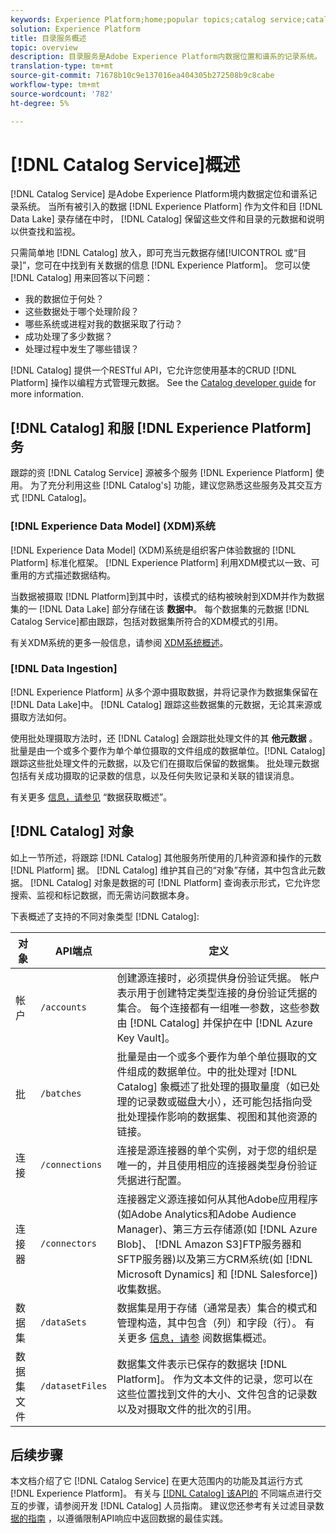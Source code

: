 ```yaml
---
keywords: Experience Platform;home;popular topics;catalog service;catalog;Catalog service;data location;Data Location;Data management;data management;Lineage;lineage;Catalog;enable dataset
solution: Experience Platform
title: 目录服务概述
topic: overview
description: 目录服务是Adobe Experience Platform内数据位置和谱系的记录系统。 当所有被引入Experience Platform的数据作为文件和目录存储在数据湖中时，目录会保存这些文件和目录的元数据和描述，以便进行查找和监视。
translation-type: tm+mt
source-git-commit: 71678b10c9e137016ea404305b272508b9c8cabe
workflow-type: tm+mt
source-wordcount: '782'
ht-degree: 5%

---
```



# [!DNL Catalog Service]概述

[!DNL Catalog Service] 是Adobe Experience Platform境内数据定位和谱系记录系统。 当所有被引入的数据 [!DNL Experience Platform] 作为文件和目 [!DNL Data Lake] 录存储在中时， [!DNL Catalog] 保留这些文件和目录的元数据和说明以供查找和监视。

只需简单地 [!DNL Catalog] 放入，即可充当元数据存储[!UICONTROL 或“目录]”，您可在中找到有关数据的信息 [!DNL Experience Platform]。 您可以使 [!DNL Catalog] 用来回答以下问题：

* 我的数据位于何处？
* 这些数据处于哪个处理阶段？
* 哪些系统或进程对我的数据采取了行动？
* 成功处理了多少数据？
* 处理过程中发生了哪些错误？

[!DNL Catalog] 提供一个RESTful API，它允许您使用基本的CRUD [!DNL Platform] 操作以编程方式管理元数据。 See the [Catalog developer guide](api/getting-started.md) for more information.

## [!DNL Catalog] 和服 [!DNL Experience Platform] 务

跟踪的资 [!DNL Catalog Service] 源被多个服务 [!DNL Experience Platform] 使用。 为了充分利用这些 [!DNL Catalog's] 功能，建议您熟悉这些服务及其交互方式 [!DNL Catalog]。

### [!DNL Experience Data Model] (XDM)系统

[!DNL Experience Data Model] (XDM)系统是组织客户体验数据的 [!DNL Platform] 标准化框架。 [!DNL Experience Platform] 利用XDM模式以一致、可重用的方式描述数据结构。

当数据被摄取 [!DNL Platform]到其中时，该模式的结构被映射到XDM并作为数据集的一 [!DNL Data Lake] 部分存储在该 **数据中**。 每个数据集的元数据 [!DNL Catalog Service]都由跟踪，包括对数据集所符合的XDM模式的引用。

有关XDM系统的更多一般信息，请参阅 [XDM系统概述](../xdm/home.md)。

### [!DNL Data Ingestion]

[!DNL Experience Platform] 从多个源中摄取数据，并将记录作为数据集保留在 [!DNL Data Lake]中。 [!DNL Catalog] 跟踪这些数据集的元数据，无论其来源或摄取方法如何。

使用批处理摄取方法时，还 [!DNL Catalog] 会跟踪批处理文件的其 **他元数据** 。 批量是由一个或多个要作为单个单位摄取的文件组成的数据单位。[!DNL Catalog] 跟踪这些批处理文件的元数据，以及它们在摄取后保留的数据集。 批处理元数据包括有关成功摄取的记录数的信息，以及任何失败记录和关联的错误消息。

有关更多 [信息，请参见](../ingestion/home.md) “数据获取概述”。

## [!DNL Catalog] 对象

如上一节所述，将跟踪 [!DNL Catalog] 其他服务所使用的几种资源和操作的元数 [!DNL Platform] 据。 [!DNL Catalog] 维护其自己的“对象”存储，其中包含此元数据。 [!DNL Catalog] 对象是数据的可 [!DNL Platform] 查询表示形式，它允许您搜索、监视和标记数据，而无需访问数据本身。

下表概述了支持的不同对象类型 [!DNL Catalog]:

| 对象 | API端点 | 定义 |
|---|---|---|
| 帐户 | `/accounts` | 创建源连接时，必须提供身份验证凭据。 帐户表示用于创建特定类型连接的身份验证凭据的集合。 每个连接都有一组唯一参数，这些参数由 [!DNL Catalog] 并保护在中 [!DNL Azure Key Vault]。 |
| 批 | `/batches` | 批量是由一个或多个要作为单个单位摄取的文件组成的数据单位。中的批处理对 [!DNL Catalog] 象概述了批处理的摄取量度（如已处理的记录数或磁盘大小），还可能包括指向受批处理操作影响的数据集、视图和其他资源的链接。 |
| 连接 | `/connections` | 连接是源连接器的单个实例，对于您的组织是唯一的，并且使用相应的连接器类型身份验证凭据进行配置。 |
| 连接器 | `/connectors` | 连接器定义源连接如何从其他Adobe应用程序(如Adobe Analytics和Adobe Audience Manager)、第三方云存储源(如 [!DNL Azure Blob]、 [!DNL Amazon S3]FTP服务器和SFTP服务器)以及第三方CRM系统(如 [!DNL Microsoft Dynamics] 和 [!DNL Salesforce])收集数据。 |
| 数据集 | `/dataSets` | 数据集是用于存储（通常是表）集合的模式和管理构造，其中包含（列）和字段（行）。 有关更多 [信息，请参](./datasets/overview.md) 阅数据集概述。 |
| 数据集文件 | `/datasetFiles` | 数据集文件表示已保存的数据块 [!DNL Platform]。 作为文本文件的记录，您可以在这些位置找到文件的大小、文件包含的记录数以及对摄取文件的批次的引用。 |

## 后续步骤

本文档介绍了它 [!DNL Catalog Service] 在更大范围内的功能及其运行方式 [!DNL Experience Platform]。 有关与 [[!DNL Catalog] 该API的](api/getting-started.md) 不同端点进行交互的步骤，请参阅开发 [!DNL Catalog] 人员指南。 建议您还参考有关过滤目录数 [据的指南](api/filter-data.md) ，以遵循限制API响应中返回数据的最佳实践。
